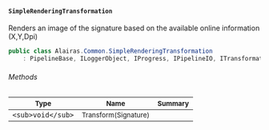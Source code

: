 #### `SimpleRenderingTransformation`

Renders an image of the signature based on the available online information (X,Y,Dpi)
```csharp
public class Alairas.Common.SimpleRenderingTransformation
    : PipelineBase, ILoggerObject, IProgress, IPipelineIO, ITransformation

```

###### Methods

| <sub>Type</sub> | <sub>Name</sub> | <sub>Summary</sub> | 
| --- | --- | --- | 
| `<sub>void</sub>` | <sub>Transform(Signature)</sub> | <sub></sub> | 


